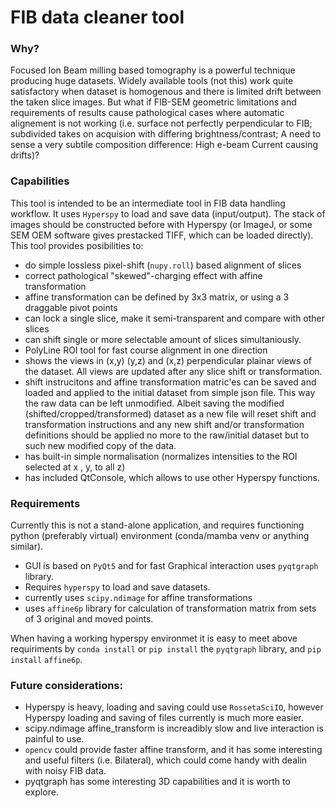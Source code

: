 # FIB data cleaner tool

### Why?

Focused Ion Beam milling based tomography is a powerful technique producing huge datasets.
Widely available tools (not this) work quite satisfactory when dataset is homogenous and there is limited drift between the taken slice images.
But what if FIB-SEM geometric limitations and requirements of results cause pathological cases where automatic alignement is not working (i.e. surface not perfectly perpendicular to FIB; subdivided takes on acquision with differing brightness/contrast; A need to sense a very subtile composition difference: High e-beam Current causing drifts)?   

### Capabilities
This tool is intended to be an intermediate tool in FIB data handling workflow.
It uses `Hyperspy` to load and save data (input/output).
The stack of images should be constructed before with Hyperspy (or ImageJ, or some SEM OEM software gives prestacked TIFF, which can be loaded directly).
This tool provides posibilities to:
* do simple lossless pixel-shift (`nupy.roll`) based alignment of slices
* correct pathological "skewed"-charging effect with affine transformation
* affine transformation can be defined by 3x3 matrix, or using a 3 draggable pivot points
* can lock a single slice, make it semi-transparent and compare with other slices
* can shift single or more selectable amount of slices simultaniously.
* PolyLine ROI tool for fast course alignment in one direction
* shows the views in (x,y) (y,z) and (x,z) perpendicular plainar views of the dataset. All views are updated after any slice shift or transformation. 
* shift instrucitons and affine transformation matric'es can be saved and loaded and applied to the initial dataset from simple json file. This way the raw data can be left unmodified. Albeit saving the modified (shifted/cropped/transformed) dataset as a new file will reset shift and transformation instructions and any new shift and/or transformation definitions should be applied no more to the raw/initial dataset but to such new modified copy of the data.
* has built-in simple normalisation (normalizes intensities to the ROI selected at x , y, to all z)
* has included QtConsole, which allows to use other Hyperspy functions.

### Requirements
Currently this is not a stand-alone application, and requires functioning python (preferably virtual) environment (conda/mamba venv or anything similar).
* GUI is based on `PyQt5` and for fast Graphical interaction uses `pyqtgraph` library.
* Requires `hyperspy` to load and save datasets.
* currently uses `scipy.ndimage` for affine transformations
* uses `affine6p` library for calculation of transformation matrix from sets of 3 original and moved points.

When having a working hyperspy environmet it is easy to meet above requiriments by `conda install` or `pip install` the `pyqtgraph` library, and `pip install` `affine6p`.

### Future considerations:
* Hyperspy is heavy, loading and saving could use `RossetaSciIO`, however Hyperspy loading and saving of files currently is much more easier.
* scipy.ndimage affine_transform is increadibly slow and live interaction is painful to use. 
* `opencv` could provide faster affine transform, and it has some interesting and useful filters (i.e. Bilateral), which could come handy with dealin with noisy FIB data.
* pyqtgraph has some interesting 3D capabilities and it is worth to explore.
